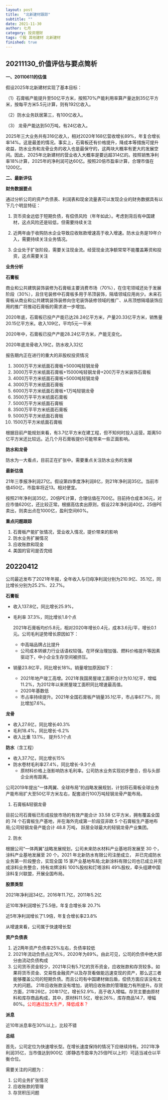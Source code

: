 ```yaml
---
layout: post
title:  "北新建材跟踪"
subtitle: ""
date: 2021-11-30
author: 七月
category: 投资理财
tags: 个股 其他建材 北新建材
finished: true
---
```


## 20211130_价值评估与要点简析

**一、20110611的估值**

假设2025年北新建材实现了基本目标：

（1）石膏板产能提升至50亿平方米，按照70%产能利用率算产量达到35亿平方米，按每平方米5.5元计算，则有192亿收入。

（2）防水业务跃居第三，有100亿收入。

（3） 龙骨产能达到50万吨，有24亿收入。

2025年三大业务共有316亿收入，相对2020年168亿营收增长89%，年复合增长率14%。这是最差的情况。事实上，石膏板还有价格提升，降成本等措施可提升收益，防水业务和龙骨业务的收入也是最保守的，这两块大概率有更大的发展空间。因此，2025年北新建材的营业收入大概率是要远超314亿的。按照销售净利率18%计算，2025年的净利润可达60亿。按照20倍市盈率计算，合理市值在1200亿。

**二、最新评估**

**财务数据要点**

通过分析公司的资产负债表、利润表和现金流量表可以发现企业的财务数据具有以下几个明显特征：

1. 货币资金远低于短期负债，有偿债风险（年年如此）。考虑到背后有中国建材，这点风险还是较低，但需要持续关注

2. 近两年由于收购防水企业导致应收账款增速高于收入增速。防水业务是19年介入，需要持续关注业务情况。

3. 企业处于扩张阶段，需要关注现金流。经营现金流净额常常不能覆盖筹资和投资，这点需要关注

   

**业务分析**

**石膏板**

商业和公共建筑装饰装修为石膏板主要消费市场（70%），在住宅领域还处于发展阶段（30%），且住宅装修中石膏板多用于吊顶装饰，隔墙领域应用尚少。未来石膏板从商业和公共建筑装饰装修向住宅装饰装修领域的推广、从吊顶想隔墙装饰应用的推广将推动石膏板的需求进一步增加。

2020年底，石膏板已投产产能已达28.24亿平方米，产量20.33亿平方米，销售量20.15亿平方米。收入109亿，平均5元一平米

2020年中，石膏板已投产产能28.24亿平方米，产能无变化。

2020年底龙骨收入19亿，防水收入32亿

报告期内正在进行的重大的非股权投资情况

1. 3000万平方米纸面石膏板+5000吨轻钢龙骨
2. 3000万平方米纸面石膏板+15000吨轻钢龙骨+200万平方米装饰石膏板
3. 4000万平方米纸面石膏板+5000吨轻钢龙骨
4. 3000万平方米纸面石膏板
5. 6000万平方米纸面石膏板+1万吨轻钢龙骨
6. 3500万平平方米纸面石膏板
7. 5000万平方米纸面石膏板
8. 3500万平平方米纸面石膏板
9. 5000万平方米纸面石膏板
10. 1500万平方米纸面石膏板

根据目前产能规划来看，有3.7亿平方米在建工程，但不知何时投入运营。距离50亿平方米还比较远。近几个月石膏板提价可能带来一些正面影响。

**防水和龙骨**

防水为一大看点，目前正在扩张中。需要重点关注防水业务的发展

**最新估值**

21年三季报净利润27亿。假设第四季度净利润8亿，则21年净利润35亿。当前市值450亿，市盈率将近13。相对便宜。

按照21年净利润35亿，20倍PE计算，合理估值在700亿。目前持仓成本36元，对应市值620亿，还比较正常。根据高估卖出原则，假设22年净利润40亿，25倍PE卖出，则卖出点在1000亿，盈利空间60%。

**重点问题跟踪**

1. 石膏板产能扩张情况，营业收入情况，提价带来的影响
2. 防水业务扩展情况
3. 应收账款和现金
4. 美国的官司是否完结

## 20220412

公司最近发布了2021年年报，全年收入与归母净利润分别为210.9亿、35.1亿，同比增长分别为25.2%、22.7%。

**石膏板**

* 收入137.8亿，同比增长25.9%，

* 毛利率 37.3%，同比增长1.8个点

  2021年石膏板均价5.8元，相对2020年增长0.4元，成本3.6元/平，增长0.1元。公司毛利逆势增长原因如下：

  * 中高端品牌占比提升
  * 公司成本转嫁力行业话语权较强。在环保治理加强、燃料价格提升等因素驱动下，中小企业生存空间被挤压。

* 销量23.8亿平，同比增长18%。销量增加原因如下：

  * 2021年地产竣工高增。2021年我国房屋竣工面积合计为10.1亿平，增幅11.2%，为2012年以来房屋竣工面积同比增速最高值。
  * 2020年基数低
  * 市占率持续提升。2021年全国石膏板产销量35.1亿平，市占率67.7%，同比增加7.6%。

**龙骨**

* 收入27.6亿，同比增长40.3%
* 毛利18.4%，同比增长-6.2%
* 收入比重 13.1%， 提升5.1个点

**防水**（含工程）

* 收入37.7亿，同比增长15%
* 防水卷材毛利率27.4%，同比增长-9.3个点
  * 原材料价格上涨影响防水毛利率。公司防水业务实现初步整合，但与头部企业尚有距离。

公司2019年提出“一体两翼、全球布局”的战略发展规划，计划将石膏板全球业务产能布局扩大至50亿平方米左右，配套进行100万吨轻钢龙骨产能布局。

1. 石膏板&轻钢龙骨

目前公司石膏板已形成投放市场的有效产能合计 33.58 亿平方米，拥有覆盖全国的 74 个石膏板生产基地，并在海外完成第一阶段亚非欧 5 个石膏板生产基地布局;公司轻钢龙骨产能合计 48.8 万吨， 跃居全球最大的轻钢龙骨产业集团。

2. 防水

根据公司“一体两翼”战略发展规划，公司未来防水材料产业基地将发展至 30 个，涂料产业基地发展至 20 个。2021 年北新防水有限公司注册成立， 并已完成防水业务第一阶段整合，实现全国 15 家产业基地布局;北新涂料有限公司也已成立并完成涂料业务整合，持有龙牌涂料 100%股权和灯塔涂料 49%股权，牵头组建中国涂料复兴联盟，开展全国布局。

**股票类型**

2021年净利润34亿，2016年11.7亿，2011年5.2亿

近10年净利润增长了5.5倍，年复合增长率 20.7%

近5年净利润增长了1.9倍，年复合增长率23.8%

从增速来看，公司属于快速增长型

**资产负债表**

1. 近2两年资产负债率25%左右，负债率较低
2. 2021年流动负债占比76%，2020年为89%。由此可见，公司的负债中绝大部分由流动负债构成
3. 公司货币资金较少，2021年只有5.7亿的货币资金，应收账款和存货较多。如果将货币资金、交易性金融资产以及存货看做能迅速变现的资产，那么这三者能够覆盖公司的短期负债。而且公司有中国建材做后盾，偿债方面应该没有太大的问题。 21年应收账款没有增加，说明应收账款的管理能力有所提升。存货方面，21年26亿，20年17亿，增长52.9%，高于收入增幅。存货主要由原材料和库存商品构成，其中，原材料11.5亿，增长26%，库存商品14.7，增幅80%。<font color=red>公司通过加大生产，降低成本？</font>

**派息**

近10年派息率在30%以上，比较不错

**总结**

首先，公司定位为快速增长型。在增长速度保持的情况下应继续持有。2021年净利润35亿，当市值达到900亿（即静态市盈率为25倍PE以上时）可适当减仓以平衡仓位。

需要关注的问题为：

1. 公司业务扩张情况
2. 应收账款的管理
3. 存货积压问题